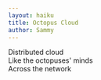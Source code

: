 ```yaml
---
layout: haiku
title: Octopus Cloud
author: Sammy
---
```


Distributed cloud<br>
Like the octopuses' minds<br>
Across the network<br>
